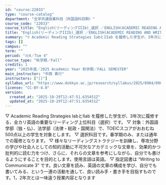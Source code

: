```yaml
---
id: "course:22033"
type: "course-catalog"
department: "全学共通授業科目（外国語科目群）"
course_code: "22033"
course_title: "English(リーディングIIIb)_選択 ／ENGLISH(ACADEMIC READING AND WRITING STRATEGIES IIIB)"
title: "English(リーディングIIIb)_選択 ／ENGLISH(ACADEMIC READING AND WRITING STRATEGIES IIIB)"
summary: "▽ Academic Reading Strategies IabとIIab を履修した学生が、3年次に履修する、全カリ英語の重要なリーディング上位科目（選択）です。 ▽ 対象：外国語学部（独・仏）、法学部（法律・総政・国関法）で、TOEI…"
tags: []
campus: ""
term: ""
period: "火4／Tue 4"
course_type: "秋学期／Fall"
credits: 1
year: "2025年度／2025 Academic Year 秋学期／FALL SEMESTER"
main_instructor: "中西 貴行"
instructors: ["[]"]
syllabus_url: "https://www.dokkyo.ac.jp/research/syllabus/2025/0904/0904_22033_ja_JP.html"
license: "CC-BY-4.0"
version:
  created_at: "2025-10-29T12:47:51.635451Z"
  updated_at: "2025-10-29T12:47:51.635451Z"
---
```

▽ Academic Reading Strategies IabとIIab を履修した学生が、3年次に履修する、全カリ英語の重要なリーディング上位科目（選択）です。 ▽ 対象：外国語学部（独・仏）、法学部（法律・総政・国関法）で、TOEICスコアがおおむね500点以上の学生を対象とします。 ▽ 選択科目です。春学期のみ、または通年での履修となります。 ▽ 様々なリーディングストラテジーを訓練し、専攻分野の学びや社会人としての知的活動に不可欠なアカデミックな文章を、効果的かつ批判的に読む力をつけ、さらに、それらの文章を参考にしながら、自分でも書けるようにすることを目的とします。使用言語は英語。 ▽ 指定図書は “Writing to Communicate 3” です。良い文章を読み、英語の文章の構成を学び、自分でも書いてみる、という一連の活動を通して、良い読み手・書き手を目指すものです。1，2年次とは一味違う授業内容となります
